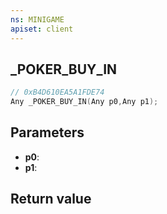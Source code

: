 ```yaml
---
ns: MINIGAME
apiset: client
---
```

## _POKER_BUY_IN

```c
// 0xB4D610EA5A1FDE74
Any _POKER_BUY_IN(Any p0,Any p1);
```


## Parameters
* **p0**:
* **p1**:

## Return value